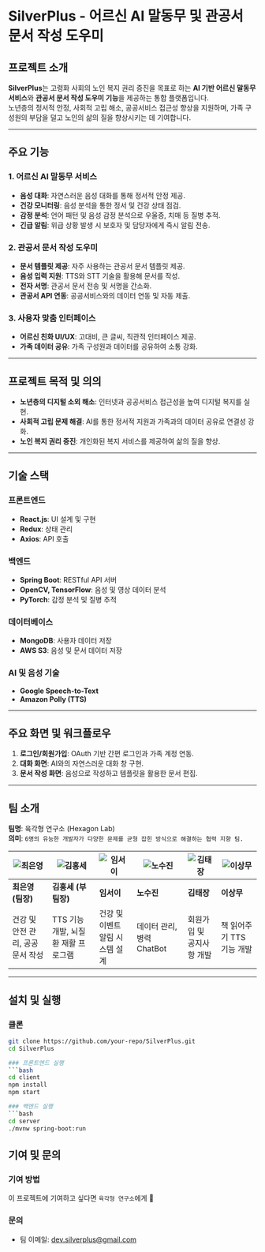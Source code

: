# SilverPlus - 어르신 AI 말동무 및 관공서 문서 작성 도우미
<!-- 로고 이미지를 프로젝트에 추가한 경우 경로를 수정하세요 -->

## 프로젝트 소개
**SilverPlus**는 고령화 사회의 노인 복지 권리 증진을 목표로 하는 **AI 기반 어르신 말동무 서비스**와 **관공서 문서 작성 도우미 기능**을 제공하는 통합 플랫폼입니다.  
노년층의 정서적 안정, 사회적 고립 해소, 공공서비스 접근성 향상을 지원하며, 가족 구성원의 부담을 덜고 노인의 삶의 질을 향상시키는 데 기여합니다.

---

## 주요 기능

### 1. 어르신 AI 말동무 서비스
- **음성 대화**: 자연스러운 음성 대화를 통해 정서적 안정 제공.
- **건강 모니터링**: 음성 분석을 통한 정서 및 건강 상태 점검.
- **감정 분석**: 언어 패턴 및 음성 감정 분석으로 우울증, 치매 등 질병 추적.
- **긴급 알림**: 위급 상황 발생 시 보호자 및 담당자에게 즉시 알림 전송.

### 2. 관공서 문서 작성 도우미
- **문서 템플릿 제공**: 자주 사용하는 관공서 문서 템플릿 제공.
- **음성 입력 지원**: TTS와 STT 기술을 활용해 문서를 작성.
- **전자 서명**: 관공서 문서 전송 및 서명을 간소화.
- **관공서 API 연동**: 공공서비스와의 데이터 연동 및 자동 제출.

### 3. 사용자 맞춤 인터페이스
- **어르신 친화 UI/UX**: 고대비, 큰 글씨, 직관적 인터페이스 제공.
- **가족 데이터 공유**: 가족 구성원과 데이터를 공유하여 소통 강화.

---

## 프로젝트 목적 및 의의
- **노년층의 디지털 소외 해소**: 인터넷과 공공서비스 접근성을 높여 디지털 복지를 실현.
- **사회적 고립 문제 해결**: AI를 통한 정서적 지원과 가족과의 데이터 공유로 연결성 강화.
- **노인 복지 권리 증진**: 개인화된 복지 서비스를 제공하여 삶의 질을 향상.

---

## 기술 스택

### **프론트엔드**
- **React.js**: UI 설계 및 구현
- **Redux**: 상태 관리
- **Axios**: API 호출

### **백엔드**
- **Spring Boot**: RESTful API 서버
- **OpenCV, TensorFlow**: 음성 및 영상 데이터 분석
- **PyTorch**: 감정 분석 및 질병 추적

### **데이터베이스**
- **MongoDB**: 사용자 데이터 저장
- **AWS S3**: 음성 및 문서 데이터 저장

### **AI 및 음성 기술**
- **Google Speech-to-Text**
- **Amazon Polly (TTS)**

---

## 주요 화면 및 워크플로우
1. **로그인/회원가입**: OAuth 기반 간편 로그인과 가족 계정 연동.
2. **대화 화면**: AI와의 자연스러운 대화 창 구현.
3. **문서 작성 화면**: 음성으로 작성하고 템플릿을 활용한 문서 편집.

---

## 팀 소개

**팀명**: 육각형 연구소 (Hexagon Lab)  
**의미**: `6명의 유능한 개발자가 다양한 문제를 균형 잡힌 방식으로 해결하는 협력 지향 팀.`

| ![최은영](https://github.com/silver0-stack.png) | ![김홍세](https://github.com/hongse-kim.png) | ![임서이](https://github.com/seo-lee.png) | ![노수진](https://github.com/soojin-no.png) | ![김태장](https://github.com/taejang-kim.png) | ![이상무](https://github.com/sangmu-lee.png) |
|-------------|-------------|-------------|-------------|-------------|-------------|
| **최은영 (팀장)** | **김홍세 (부팀장)** | **임서이** | **노수진** | **김태장** | **이상무** |
| 건강 및 안전 관리, 공공문서 작성 | TTS 기능 개발, 뇌질환 재활 프로그램 | 건강 및 이벤트 알림 시스템 설계 | 데이터 관리, 병력 ChatBot | 회원가입 및 공지사항 개발 | 책 읽어주기 TTS 기능 개발 |



---

## 설치 및 실행

### 클론
```bash
git clone https://github.com/your-repo/SilverPlus.git
cd SilverPlus

### 프론트엔드 실행
```bash
cd client
npm install
npm start

### 백엔드 실행
```bash
cd server
./mvnw spring-boot:run
```

## 기여 및 문의
### 기여 방법
이 프로젝트에 기여하고 싶다면 `육각형 연구소`에게 🙌
### 문의
- 팀 이메일: dev.silverplus@gmail.com
